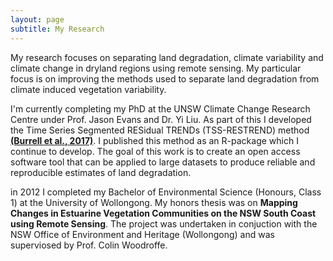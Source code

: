 ```yaml
---
layout: page
subtitle: My Research
---
```


My research focuses on separating land degradation, climate variability and climate change in dryland regions using remote sensing. My particular focus is on improving the methods used to separate land degradation from climate induced vegetation variability. 

I'm currently completing my PhD at the UNSW Climate Change Research Centre under Prof. Jason Evans and Dr. Yi Liu. As part of this I developed the Time Series Segmented RESidual TRENDs (TSS-RESTREND) method [**(Burrell et al., 2017)**](http://www.sciencedirect.com/science/article/pii/S0034425717302171). I published this method as an R-package which I continue to develop. The goal of this work is to create an open access software tool that can be applied to large datasets to produce reliable and reproducible estimates of land degradation.

in 2012 I completed my Bachelor of Environmental Science (Honours, Class 1) at the University of Wollongong. My honors thesis was on **Mapping Changes in Estuarine Vegetation Communities on the NSW South Coast using Remote Sensing**. The project was undertaken in conjuction with the NSW Office of Environment and Heritage (Wollongong) and was superviosed by Prof. Colin Woodroffe.  